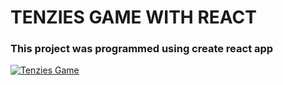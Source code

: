 # TENZIES GAME WITH REACT

### This project was programmed using create react app

<a href=''>![Tenzies Game]()</a>